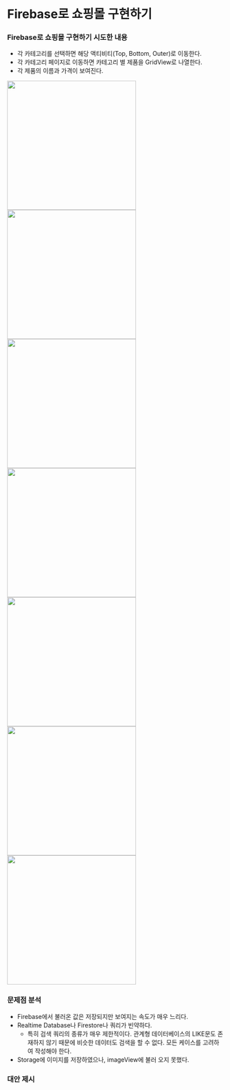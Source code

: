 # Firebase로 쇼핑몰 구현하기

### Firebase로 쇼핑몰 구현하기 시도한 내용
* 각 카테고리를 선택하면 해당 액티비티(Top, Bottom, Outer)로 이동한다.
* 각 카테고리 페이지로 이동하면 카테고리 별 제품을 GridView로 나열한다.
* 각 제품의 이름과 가격이 보여진다.

<img src="https://user-images.githubusercontent.com/55873484/68854996-a95cca80-0720-11ea-91dd-72655b22e44e.png" width=300></img>
<img src="https://user-images.githubusercontent.com/55873484/68855041-c0032180-0720-11ea-9d34-c34ed256b01c.png" width=300></img>
<img src="https://user-images.githubusercontent.com/55873484/68855044-c09bb800-0720-11ea-90d4-45a61c74311c.png" width=300></img>
<img src="https://user-images.githubusercontent.com/55873484/68855045-c09bb800-0720-11ea-89db-c47b3349efc2.png" width=300></img>
<img src="https://user-images.githubusercontent.com/55873484/68855047-c09bb800-0720-11ea-95fc-0d8db3da3120.png" width=300></img>
<img src="https://user-images.githubusercontent.com/55873484/68855048-c1344e80-0720-11ea-9cb6-4755bce9b19d.png" width=300></img>
<img src="https://user-images.githubusercontent.com/55873484/68855049-c1344e80-0720-11ea-92ca-f14f794d2a38.png" width=300></img>

### 문제점 분석
* Firebase에서 불러온 값은 저장되지만 보여지는 속도가 매우 느리다.
* Realtime Database나 Firestore나 쿼리가 빈약하다.
  * 특히 검색 쿼리의 종류가 매우 제한적이다. 관계형 데이터베이스의 LIKE문도 존재하지 않기 때문에 비슷한 데이터도 검색을 할 수 없다. 모든 케이스를 고려하여 작성해야 한다.
* Storage에 이미지를 저장하였으나, imageView에 불러 오지 못했다.

### 대안 제시
